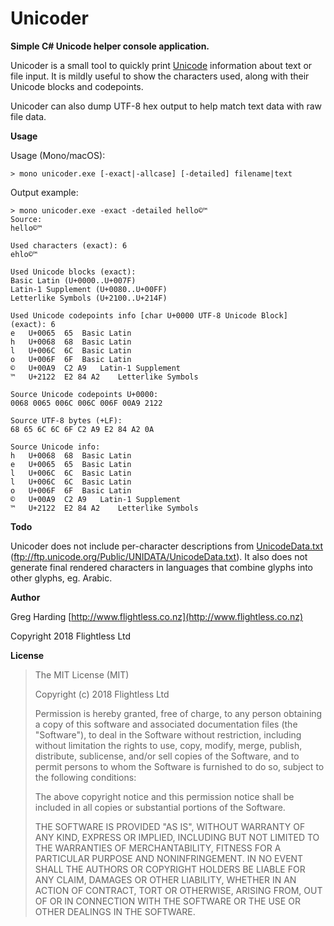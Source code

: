 # Unicoder

**Simple C# Unicode helper console application.**

Unicoder is a small tool to quickly print [Unicode](http://unicode.org/) information about text or file input. It is mildly useful to show the characters used, along with their Unicode blocks and codepoints.

Unicoder can also dump UTF-8 hex output to help match text data with raw file data.

**Usage**

Usage (Mono/macOS):

    > mono unicoder.exe [-exact|-allcase] [-detailed] filename|text

Output example:

	> mono unicoder.exe -exact -detailed hello©™
	Source:
	hello©™

	Used characters (exact): 6
	ehlo©™

	Used Unicode blocks (exact):
	Basic Latin (U+0000..U+007F)
	Latin-1 Supplement (U+0080..U+00FF)
	Letterlike Symbols (U+2100..U+214F)

	Used Unicode codepoints info [char U+0000 UTF-8 Unicode Block] (exact): 6
	e	U+0065	65	Basic Latin
	h	U+0068	68	Basic Latin
	l	U+006C	6C	Basic Latin
	o	U+006F	6F	Basic Latin
	©	U+00A9	C2 A9	Latin-1 Supplement
	™	U+2122	E2 84 A2	Letterlike Symbols

	Source Unicode codepoints U+0000:
	0068 0065 006C 006C 006F 00A9 2122

	Source UTF-8 bytes (+LF):
	68 65 6C 6C 6F C2 A9 E2 84 A2 0A

	Source Unicode info:
	h	U+0068	68	Basic Latin
	e	U+0065	65	Basic Latin
	l	U+006C	6C	Basic Latin
	l	U+006C	6C	Basic Latin
	o	U+006F	6F	Basic Latin
	©	U+00A9	C2 A9	Latin-1 Supplement
	™	U+2122	E2 84 A2	Letterlike Symbols

**Todo**

Unicoder does not include per-character descriptions from [UnicodeData.txt](ftp://ftp.unicode.org/Public/UNIDATA/UnicodeData.txt) (ftp://ftp.unicode.org/Public/UNIDATA/UnicodeData.txt). It also does not generate final rendered characters in languages that combine glyphs into other glyphs, eg. Arabic.

**Author**

Greg Harding [http://www.flightless.co.nz](http://www.flightless.co.nz)

Copyright 2018 Flightless Ltd

**License**

> The MIT License (MIT)
> 
> Copyright (c) 2018 Flightless Ltd
> 
> Permission is hereby granted, free of charge, to any person obtaining
> a copy of this software and associated documentation files (the
> "Software"), to deal in the Software without restriction, including
> without limitation the rights to use, copy, modify, merge, publish,
> distribute, sublicense, and/or sell copies of the Software, and to
> permit persons to whom the Software is furnished to do so, subject to
> the following conditions:
> 
> The above copyright notice and this permission notice shall be
> included in all copies or substantial portions of the Software.
> 
> THE SOFTWARE IS PROVIDED "AS IS", WITHOUT WARRANTY OF ANY KIND,
> EXPRESS OR IMPLIED, INCLUDING BUT NOT LIMITED TO THE WARRANTIES OF
> MERCHANTABILITY, FITNESS FOR A PARTICULAR PURPOSE AND
> NONINFRINGEMENT. IN NO EVENT SHALL THE AUTHORS OR COPYRIGHT HOLDERS
> BE LIABLE FOR ANY CLAIM, DAMAGES OR OTHER LIABILITY, WHETHER IN AN
> ACTION OF CONTRACT, TORT OR OTHERWISE, ARISING FROM, OUT OF OR IN
> CONNECTION WITH THE SOFTWARE OR THE USE OR OTHER DEALINGS IN THE
> SOFTWARE.
